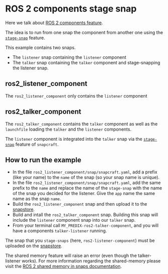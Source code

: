 # ROS 2 components stage snap

Here we talk about [ROS 2 components feature](https://docs.ros.org/en/foxy/Tutorials/Intermediate/Composition.html).

The idea is to run from one snap the component from another one using the [`stage-snap`](https://snapcraft.io/docs/snapcraft-parts-metadata#stage-snaps) feature.

This example contains two snaps.
- The `listener` snap containing the `listener` component
- The `talker` snap containing the `talker` component and stage-snapping the listener snap.

## ros2_listener_component

The `ros2_listener_component` only contains the `listener` component

## ros2_talker_component

The `ros2_talker_component` contains the `talker` component as well as the `launchfile` loading the `talker` and the `listener` components.

The `listener` component is integrated into the `talker` snap via the [`stage-snap`](https://snapcraft.io/docs/snapcraft-parts-metadata#stage-snaps) feature of `snapcraft`.

## How to run the example

- In the file `ros2_listener_component/snap/snapcraft.yaml`, add a prefix (like your name) to the `name` of the snap (so your snap name is unique).
- In the file `ros2_listener_component/snap/snapcraft.yaml`, add the same prefix to the `name` and replace the name of the `stage-snap` with the name of the snap you decided for the listener. Give the `app` name the same name as the snap `name`.
- Build the `ros2_listener_component` snap and then upload it to the [snapstore](https://snapcraft.io/store).
- Build and intall the `ros2_talker_component` snap. Building this snap will include the `listener` component snap into our `talker` snap.
- From your terminal call `MY_PREDIX-ros2-talker-component`, and you will have a components `talker-listener` running.

The snap that you `stage-snaps` (here, `ros2-listener-component`) must be uploaded on the [snapstore](https://snapcraft.io/store).

The shared memory feature will raise an error (even though the talker-listener works). For more information regarding the shared-memory please visit the [ROS 2 shared memory in snaps documentation](https://snapcraft.io/docs/ros2-shared-memory-in-snaps).

